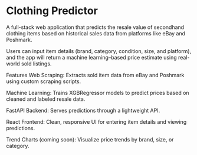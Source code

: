 # Clothing Predictor
A full-stack web application that predicts the resale value of secondhand clothing items based on historical sales data from platforms like eBay and Poshmark.

Users can input item details (brand, category, condition, size, and platform), and the app will return a machine learning–based price estimate using real-world sold listings.

 Features
 Web Scraping: Extracts sold item data from eBay and Poshmark using custom scraping scripts.

 Machine Learning: Trains XGBRegressor models to predict prices based on cleaned and labeled resale data.

 FastAPI Backend: Serves predictions through a lightweight API.

 React Frontend: Clean, responsive UI for entering item details and viewing predictions.

 Trend Charts (coming soon): Visualize price trends by brand, size, or category.
